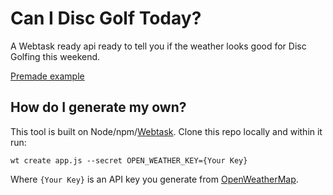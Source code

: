 # Can I Disc Golf Today?
A Webtask ready api ready to tell you if the weather looks good for Disc Golfing this weekend.

[Premade example](https://webtask.it.auth0.com/api/run/wt-sharpshark28-gmail_com-0/discGolfWeekend?webtask_no_cache=1)

## How do I generate my own?
This tool is built on Node/npm/[Webtask](https://webtask.io). Clone this repo locally and within it run:

```
wt create app.js --secret OPEN_WEATHER_KEY={Your Key}
```

Where `{Your Key}` is an API key you generate from [OpenWeatherMap](https://openweathermap.org/).
